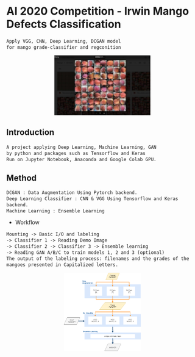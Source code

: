 # AI 2020 Competition - Irwin Mango Defects Classification
```
Apply VGG, CNN, Deep Learning, DCGAN model 
for mango grade-classifier and regconition
```
<div align=center><img src="/img/GANmango.png" alt="Cover" width="50%"/></div>

## Introduction
```
A project applying Deep Learning, Machine Learning, GAN 
by python and packages such as Tensorflow and Keras 
Run on Jupyter Notebook, Anaconda and Google Colab GPU.
```

## Method
```
DCGAN : Data Augmentation Using Pytorch backend.
Deep Learning Classifier : CNN & VGG Using Tensorflow and Keras backend.
Machine Learning : Ensemble Learning
```
* Workflow
```
Mounting -> Basic I/O and labeling
-> Classifier 1 -> Reading Demo Image
-> Classifier 2 -> Classifier 3 -> Ensemble learning
-> Reading GAN A/B/C to train models 1, 2 and 3 (optional)
The output of the labeling process: filenames and the grades of the mangoes presented in Capitalized letters.
```
<div align=center><img src="/img/image1.png" alt="Cover" width="40%"/></div>





